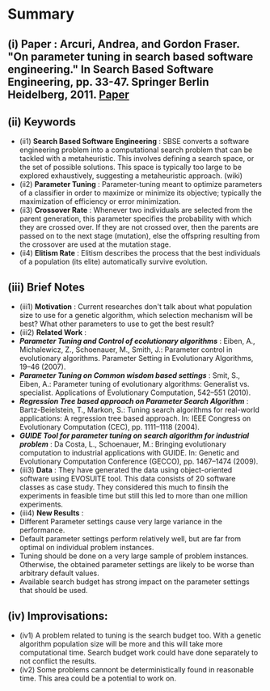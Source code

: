 # Summary 
## (i) Paper : Arcuri, Andrea, and Gordon Fraser. "On parameter tuning in search based software engineering." In Search Based Software Engineering, pp. 33-47. Springer Berlin Heidelberg, 2011. [Paper](Read1.pdf)

## (ii) Keywords

  * (ii1) **Search Based Software Engineering** : SBSE converts a software engineering problem into a computational search problem that can be tackled with a metaheuristic. This involves defining a search space, or the set of possible solutions. This space is typically too large to be explored exhaustively, suggesting a metaheuristic approach. (wiki)
  * (ii2) **Parameter Tuning** : Parameter-tuning meant to optimize parameters of a classifier in order to maximize or minimize its objective; typically the maximization of efficiency or error minimization.
  * (ii3) **Crossover Rate** : Whenever two individuals are selected from the parent generation, this parameter specifies the probability with which they are crossed over. If they are not crossed over, then the parents are passed on to the next stage (mutation), else the offspring resulting from the crossover are used at the mutation stage.
  * (ii4) **Elitism Rate**  : Elitism describes the process that the best individuals of a population (its elite) automatically survive evolution.

## (iii) Brief Notes

  * (iii1) **Motivation** : Current researches don't talk about what population size to use for a genetic algorithm, which selection mechanism will be best? What other parameters to use to get the best result?
  * (iii2) **Related Work** :
   * **_Parameter Tuning and Control of ecolutionary algorithms_** : Eiben, A., Michalewicz, Z., Schoenauer, M., Smith, J.: Parameter control in evolutionary algorithms. Parameter Setting in Evolutionary Algorithms, 19–46 (2007).
   * **_Parameter Tuning on Common wisdom based settings_** : Smit, S., Eiben, A.: Parameter tuning of evolutionary algorithms: Generalist vs. specialist. Applications of Evolutionary Computation, 542–551 (2010).
   * **_Regression Tree based approach on Parameter Search Algorithm_** : Bartz-Beielstein, T., Markon, S.: Tuning search algorithms for real-world applications: A regression tree based approach. In: IEEE Congress on Evolutionary Computation (CEC), pp. 1111–1118 (2004).
   * **_GUIDE Tool for parameter tuning on search algorithm for industrial problem_** : Da Costa, L., Schoenauer, M.: Bringing evolutionary computation to industrial applications with GUIDE. In: Genetic and Evolutionary Computation Conference (GECCO), pp. 1467–1474 (2009).
  * (iii3) **Data** : They have generated the data using object-oriented software using EVOSUITE tool. This data consists of 20 software classes as case study. They considered this much to finsih the experiments in feasible time but still this led to more than one million experiments.
  * (iii4) **New Results** :
   * Different Parameter settings cause very large variance in the performance.
   * Default parameter settings perform relatively well, but are far from optimal on individual problem instances.
   * Tuning should be done on a very large sample of problem instances. Otherwise, the obtained parameter settings are likely to be worse than arbitrary default values.
   * Available search budget has strong impact on the parameter settings that should be used.

## (iv) Improvisations:
  * (iv1) A problem related to tuning is the search budget too. With a genetic algorithm population size will be more and this will take more computational time. Search budget work could have done separately to not conflict the results.
  * (iv2) Some problems cannont be deterministically found in reasonable time. This area could be a potential to work on.
